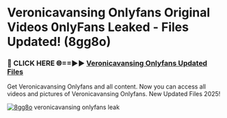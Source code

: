 # Veronicavansing Onlyfans Original Videos 0nlyFans Leaked - Files Updated! (8gg8o)

<h3>🔴 CLICK HERE 🌐==►► <a href="https://tinyurl.com/2wckxsce" rel="nofollow">Veronicavansing Onlyfans Updated Files</a></h3>

Get Veronicavansing Onlyfans and all content. Now you can access all videos and pictures of Veronicavansing Onlyfans. New Updated Files 2025!

[![8gg8o](https://i.imgur.com/AFduVYN.gif)](https://tinyurl.com/2wckxsce)
veronicavansing onlyfans leak